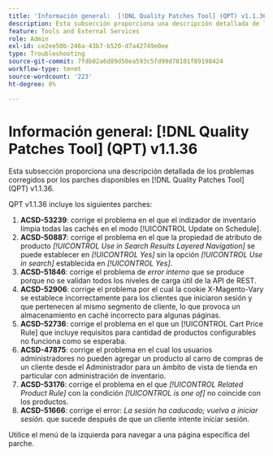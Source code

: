 ```yaml
---
title: 'Información general:  [!DNL Quality Patches Tool] (QPT) v1.1.36'
description: Esta subsección proporciona una descripción detallada de los problemas corregidos por los parches disponibles en  [!DNL Quality Patches Tool] (QPT) v1.1.36.
feature: Tools and External Services
role: Admin
exl-id: ce2ee50b-246a-43b7-b520-d7a42749e0ee
type: Troubleshooting
source-git-commit: 7fdb02a6d89d50ea593c5fd99d78101f89198424
workflow-type: tm+mt
source-wordcount: '223'
ht-degree: 0%

---
```


# Información general: [!DNL Quality Patches Tool] (QPT) v1.1.36

Esta subsección proporciona una descripción detallada de los problemas corregidos por los parches disponibles en [!DNL Quality Patches Tool] (QPT) v1.1.36.

QPT v1.1.36 incluye los siguientes parches:

1. **ACSD-53239**: corrige el problema en el que el indizador de inventario limpia todas las cachés en el modo [!UICONTROL Update on Schedule].
1. **ACSD-50887**: corrige el problema en el que la propiedad de atributo de producto *[!UICONTROL Use in Search Results Layered Navigation]* se puede establecer en *[!UICONTROL Yes]* sin la opción *[!UICONTROL Use in search]* establecida en *[!UICONTROL Yes]*.
1. **ACSD-51846**: corrige el problema de *error interno* que se produce porque no se validan todos los niveles de carga útil de la API de REST.
1. **ACSD-52906**: corrige el problema por el cual la cookie X-Magento-Vary se establece incorrectamente para los clientes que iniciaron sesión y que pertenecen al mismo segmento de cliente, lo que provoca un almacenamiento en caché incorrecto para algunas páginas.
1. **ACSD-52736**: corrige el problema en el que un [!UICONTROL Cart Price Rule] que incluye requisitos para cantidad de productos configurables no funciona como se esperaba.
1. **ACSD-47875**: corrige el problema en el cual los usuarios administradores no pueden agregar un producto al carro de compras de un cliente desde el Administrador para un ámbito de vista de tienda en particular con administración de inventario.
1. **ACSD-53176**: corrige el problema en el que *[!UICONTROL Related Product Rule]* con la condición *[!UICONTROL is one of]* no coincide con los productos.
1. **ACSD-51666**: corrige el error: *La sesión ha caducado; vuelva a iniciar sesión.* que sucede después de que un cliente intente iniciar sesión.

Utilice el menú de la izquierda para navegar a una página específica del parche.
